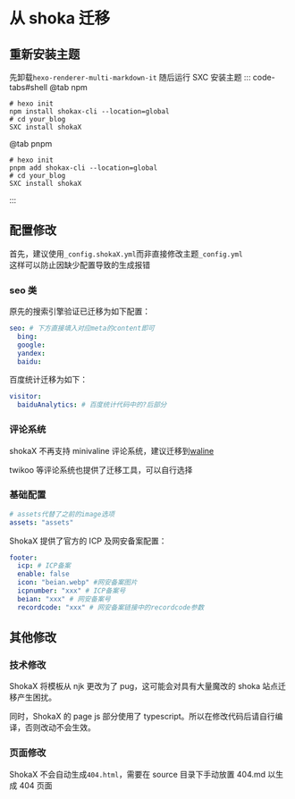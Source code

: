 # 从 shoka 迁移

## 重新安装主题

先卸载`hexo-renderer-multi-markdown-it`
随后运行 SXC 安装主题
::: code-tabs#shell
@tab npm

```shell
# hexo init
npm install shokax-cli --location=global
# cd your_blog
SXC install shokaX
```

@tab pnpm

```shell
# hexo init
pnpm add shokax-cli --location=global
# cd your_blog
SXC install shokaX
```

:::

## 配置修改

首先，建议使用`_config.shokaX.yml`而非直接修改主题`_config.yml` \
这样可以防止因缺少配置导致的生成报错

### seo 类

原先的搜索引擎验证已迁移为如下配置：

```yaml
seo: # 下方直接填入对应meta的content即可
  bing:
  google:
  yandex:
  baidu:
```

百度统计迁移为如下：

```yaml
visitor:
  baiduAnalytics: # 百度统计代码中的?后部分
```

### 评论系统

shokaX 不再支持 minivaline 评论系统，建议迁移到[waline](./comment.md#valine系评论系统)

twikoo 等评论系统也提供了迁移工具，可以自行选择

### 基础配置

```yaml
# assets代替了之前的image选项
assets: "assets"
```

ShokaX 提供了官方的 ICP 及网安备案配置：

```yaml
footer:
  icp: # ICP备案
  enable: false
  icon: "beian.webp" #网安备案图片
  icpnumber: "xxx" # ICP备案号
  beian: "xxx" # 网安备案号
  recordcode: "xxx" # 网安备案链接中的recordcode参数
```

## 其他修改

### 技术修改

ShokaX 将模板从 njk 更改为了 pug，这可能会对具有大量魔改的 shoka 站点迁移产生困扰。

同时，ShokaX 的 page js 部分使用了 typescript。所以在修改代码后请自行编译，否则改动不会生效。

### 页面修改

ShokaX 不会自动生成`404.html`，需要在 source 目录下手动放置 404.md 以生成 404 页面
